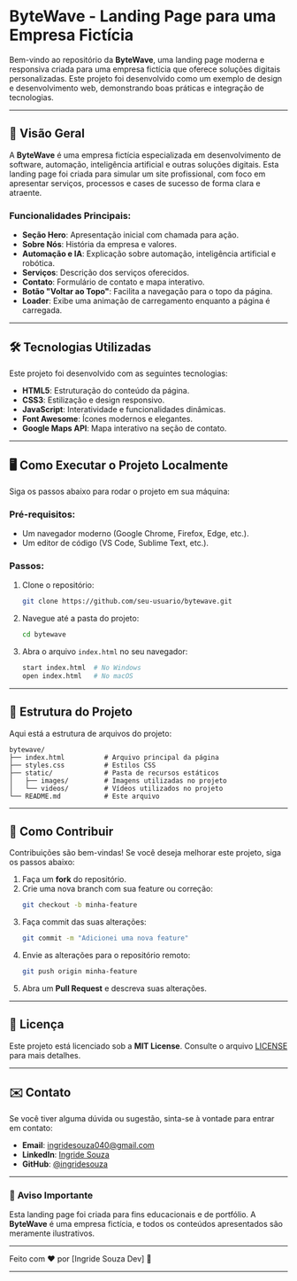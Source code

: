 # ByteWave - Landing Page para uma Empresa Fictícia

Bem-vindo ao repositório da **ByteWave**, uma landing page moderna e responsiva criada para uma empresa fictícia que oferece soluções digitais personalizadas. Este projeto foi desenvolvido como um exemplo de design e desenvolvimento web, demonstrando boas práticas e integração de tecnologias.

---

## 🚀 Visão Geral

A **ByteWave** é uma empresa fictícia especializada em desenvolvimento de software, automação, inteligência artificial e outras soluções digitais. Esta landing page foi criada para simular um site profissional, com foco em apresentar serviços, processos e cases de sucesso de forma clara e atraente.

### Funcionalidades Principais:
- **Seção Hero**: Apresentação inicial com chamada para ação.
- **Sobre Nós**: História da empresa e valores.
- **Automação e IA**: Explicação sobre automação, inteligência artificial e robótica.
- **Serviços**: Descrição dos serviços oferecidos.
- **Contato**: Formulário de contato e mapa interativo.
- **Botão "Voltar ao Topo"**: Facilita a navegação para o topo da página.
- **Loader**: Exibe uma animação de carregamento enquanto a página é carregada.

---

## 🛠️ Tecnologias Utilizadas

Este projeto foi desenvolvido com as seguintes tecnologias:

- **HTML5**: Estruturação do conteúdo da página.
- **CSS3**: Estilização e design responsivo.
- **JavaScript**: Interatividade e funcionalidades dinâmicas.
- **Font Awesome**: Ícones modernos e elegantes.
- **Google Maps API**: Mapa interativo na seção de contato.

---

## 🖥️ Como Executar o Projeto Localmente

Siga os passos abaixo para rodar o projeto em sua máquina:

### Pré-requisitos:
- Um navegador moderno (Google Chrome, Firefox, Edge, etc.).
- Um editor de código (VS Code, Sublime Text, etc.).

### Passos:
1. Clone o repositório:
   ```bash
   git clone https://github.com/seu-usuario/bytewave.git
   ```
2. Navegue até a pasta do projeto:
   ```bash
   cd bytewave
   ```
3. Abra o arquivo `index.html` no seu navegador:
   ```bash
   start index.html  # No Windows
   open index.html   # No macOS
   ```

---

## 🎨 Estrutura do Projeto

Aqui está a estrutura de arquivos do projeto:

```
bytewave/
├── index.html          # Arquivo principal da página
├── styles.css          # Estilos CSS
├── static/             # Pasta de recursos estáticos
│   ├── images/         # Imagens utilizadas no projeto
│   └── videos/         # Vídeos utilizados no projeto
└── README.md           # Este arquivo
```

---

## 🧩 Como Contribuir

Contribuições são bem-vindas! Se você deseja melhorar este projeto, siga os passos abaixo:

1. Faça um **fork** do repositório.
2. Crie uma nova branch com sua feature ou correção:
   ```bash
   git checkout -b minha-feature
   ```
3. Faça commit das suas alterações:
   ```bash
   git commit -m "Adicionei uma nova feature"
   ```
4. Envie as alterações para o repositório remoto:
   ```bash
   git push origin minha-feature
   ```
5. Abra um **Pull Request** e descreva suas alterações.

---

## 📄 Licença

Este projeto está licenciado sob a **MIT License**. Consulte o arquivo [LICENSE](LICENSE) para mais detalhes.

---

## ✉️ Contato

Se você tiver alguma dúvida ou sugestão, sinta-se à vontade para entrar em contato:

- **Email**: ingridesouza040@gmail.com
- **LinkedIn**: [Ingride Souza](https://www.linkedin.com/in/ingride-souza-a21a4518a/)
- **GitHub**: [@ingridesouza](https://github.com/ingridesouza)

---

### 🚨 **Aviso Importante**
Esta landing page foi criada para fins educacionais e de portfólio. A **ByteWave** é uma empresa fictícia, e todos os conteúdos apresentados são meramente ilustrativos.

---

Feito com ❤️ por [Ingride Souza Dev] 🚀

---